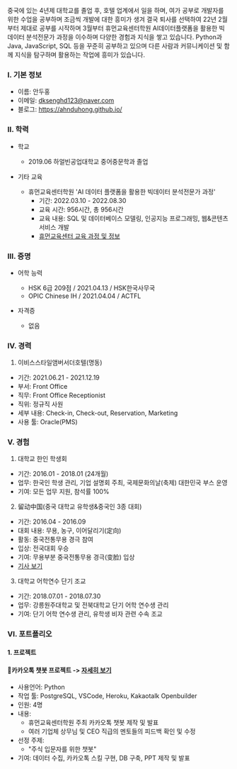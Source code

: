 중국에 있는 4년제 대학교를 졸업 후, 호텔 업계에서 일을 하며, 여가 공부로 개발자를 위한 수업을 공부하며 조금씩 개발에 대한 흥미가 생겨 결국 퇴사를 선택하여 22년 2월부터 제대로 공부를 시작하며 3월부터 휴먼교육센터학원 AI데이터플랫폼을 활용한 빅데이터 분석전문가 과정을 이수하며 다양한 경험과 지식을 쌓고 있습니다. Python과 Java, JavaScript, SQL 등을 꾸준히 공부하고 있으며 다른 사람과 커뮤니케이션 및 함께 지식을 탐구하며 활용하는 작업에 흥미가 있습니다.

### Ⅰ. 기본 정보
* 이름: 안두홍
* 이메일: dksenghd123@naver.com
* 블로그: https://ahnduhong.github.io/

### Ⅱ. 학력
* 학교
  * 2019.06 하얼빈공업대학교 중어중문학과 졸업

* 기타 교육
  * 휴먼교육센터학원 'AI 데이터 플랫폼을 활용한 빅데이터 분석전문가 과정'
    * 기간: 2022.03.10 - 2022.08.30
    * 교육 시간: 956시간, 총 956시간
    * 교육 내용: SQL 및 데이터베이스 모델링, 인공지능 프로그래밍, 웹&콘텐츠서비스 개발
    * [휴먼교육센터 교육 과정 및 정보](https://www.hrd.go.kr/hrdp/co/pcobo/PCOBO0100P.do?tracseId=AIG20210000328592&tracseTme=2&crseTracseSe=C0061&trainstCstmrId=#)

### Ⅲ. 증명
* 어학 능력
  * HSK 6급 209점 / 2021.04.13 / HSK한국사무국
  * OPIC Chinese IH / 2021.04.04 / ACTFL

* 자격증
  * 없음

### Ⅳ. 경력
 1. 이비스스타일앰버서더호텔(명동)
  * 기간: 2021.06.21 - 2021.12.19
  * 부서: Front Office
  * 직무: Front Office Receptionist
  * 직위: 정규직 사원
  * 세부 내용: Check-in, Check-out, Reservation, Marketing
  * 사용 툴: Oracle(PMS)

### Ⅴ. 경험
 1. 대학교 한인 학생회
  * 기간: 2016.01 - 2018.01 (24개월)
  * 업무: 한국인 학생 관리, 기업 설명회 주최, 국제문화의날(축제) 대한민국 부스 운영
  * 기여: 모든 업무 지원, 참석률 100%
 
 2. 留动中国(중국 대학교 유학생&중국인 3종 대회)
  * 기간: 2016.04 - 2016.09
  * 대회 내용: 무용, 농구, 이어달리기(定向)
  * 활동: 중국전통무용 경극 참여
  * 입상: 전국대회 우승
  * 기여: 무용부분 중국전통무용 경극(变脸) 입상
  * [기사 보기](http://sports.sina.com.cn/others/others/2016-09-21/doc-ifxvyqwa3678645.shtml)
 
 3. 대학교 어학연수 단기 조교
  * 기간: 2018.07.01 - 2018.07.30
  * 업무: 강릉원주대학교 및 전북대학교 단기 어학 연수생 관리
  * 기여: 단기 어학 연수생 관리, 유학생 비자 관련 수속 조교
 
 ### Ⅵ. 포트폴리오
  #### 1. 프로젝트
   #### 🐤카카오톡 챗봇 프로젝트 -> [자세히 보기](https://github.com/AHNDUHONG/Kakaotalk_Chatbot_Finance)
   * 사용언어: Python
   * 작업 툴: PostgreSQL, VSCode, Heroku, Kakaotalk Openbuilder
   * 인원: 4명
   * 내용:
     * 휴먼교육센터학원 주최 카카오톡 챗봇 제작 및 발표
     * 여러 기업체 상무님 및 CEO 직급의 멘토들의 피드백 확인 및 수정
   * 선정 주제:
     * "주식 입문자를 위한 챗봇"
   * 기여: 데이터 수집, 카카오톡 스킬 구현, DB 구축, PPT 제작 및 발표

